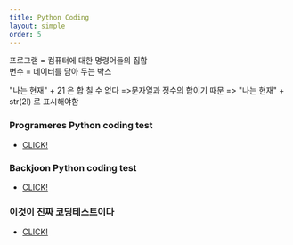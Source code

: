 ```yaml
---
title: Python Coding  
layout: simple  
order: 5 
---
```


프로그램 = 컴퓨터에 대한 명령어들의 집합    
변수 = 데이터를 담아 두는 박스

"나는 현재" + 21 은 합 칠 수 없다 =>문자열과 정수의 합이기 때문  => "나는 현재" + str(2l) 로 표시해야함


### Programeres Python coding test
- [CLICK!](https://github.com/Han-Daon/Programmers-PythonCoding/tree/92482709d425a39961d420adfdaa0da381e668d7/%ED%94%84%EB%A1%9C%EA%B7%B8%EB%9E%98%EB%A8%B8%EC%8A%A4)

### Backjoon Python coding test
- [CLICK!](https://github.com/Han-Daon/Programmers-PythonCoding/tree/92482709d425a39961d420adfdaa0da381e668d7/%EB%B0%B1%EC%A4%80)

### 이것이 진짜 코딩테스트이다
- [CLICK!](https://github.com/Han-Daon/Python-Coding/tree/bcc522394a9d3983fa6da90f656f820274bd77b8/%EC%95%8C%EA%B3%A0%EB%A6%AC%EC%A6%98/%EC%9D%B4%EC%BD%94%ED%85%8C)
